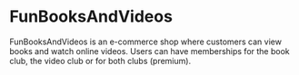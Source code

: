 # FunBooksAndVideos
FunBooksAndVideos is an e-commerce shop where customers can view books and watch online videos. Users 
can have memberships for the book club, the video club or for both clubs (premium).